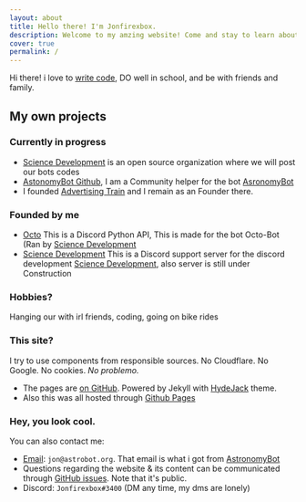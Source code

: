 ```yaml
---
layout: about
title: Hello there! I'm Jonfirexbox.
description: Welcome to my amzing website! Come and stay to learn about me!
cover: true
permalink: /
---
```


<style>
@media ( max-width : 800px) {
    .resize1 {
        width: 150px !important;
    }
    .resize2 {
        display: none !important;
    }
}
</style>

Hi there! i love to [write code](https://github.com/jonfirexbox), DO well in school, and be with friends and family.

## My own projects

### Currently in progress
* [Science Development](https://github.com/science-development) is an open source organization where we will post our bots codes
* [AstonomyBot Github](https://github.com/astronomybot), I am a Community helper for the bot [AsronomyBot](https://astrobot.org/)
* I founded [Advertising Train](https://discord.gg/R7kBzBv) and I remain as an Founder there.

### Founded by me
* [Octo](http://github.com/Jonfirexbox/Octo) This is a Discord Python API, This is made for the bot Octo-Bot (Ran by [Science Development](https://github.com/Science-development)
* [Science Development](https://discord.gg/vJYgKdn) This is a Discord support server for the discord development [Science Development](https://github.com/Science-Development), also server is still under Construction

### Hobbies?
Hanging our with irl friends, coding, going on bike rides


### This site?
I try to use components from responsible sources. No Cloudflare. No Google. No cookies. *No problemo.*

* The pages are [on GitHub](https://github.com/Jonfirexbox/jonfirexbox.github.io). Powered by Jekyll with [HydeJack](https://hydejack.com/) theme.
* Also this was all hosted through [Github Pages](https://github.com/github/github_pages)

### Hey, you look cool.
You can also contact me:

* [Email](mailto:jon@astrobot.org): `jon@astrobot.org`. That email is what i got from [AstronomyBot](https://github.com/astronomybot)
* Questions regarding the website & its content can be communicated through [GitHub issues](https://github.com/jonfirexbox/jonfirexbox/issues). Note that it's public.
* Discord: `Jonfirexbox#3400` (DM any time, my dms are lonely)
